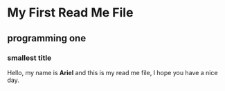 # My First Read Me File
## programming one
### smallest title
Hello, my name is **Ariel** and this is my read me file, I hope you have a nice day. 
